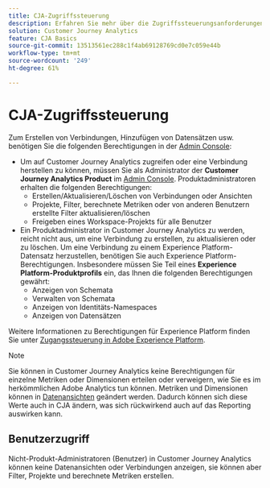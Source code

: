 ```yaml
---
title: CJA-Zugriffssteuerung
description: Erfahren Sie mehr über die Zugriffssteuerungsanforderungen zum Erstellen von Verbindungen, Hinzufügen von Datensätzen, Erstellen von Datenansichten usw.
solution: Customer Journey Analytics
feature: CJA Basics
source-git-commit: 13513561ec288c1f4ab69128769cd0e7c059e44b
workflow-type: tm+mt
source-wordcount: '249'
ht-degree: 61%

---
```



# CJA-Zugriffssteuerung

Zum Erstellen von Verbindungen, Hinzufügen von Datensätzen usw. benötigen Sie die folgenden Berechtigungen in der [Admin Console](https://adminconsole.adobe.com/enterprise/):

* Um auf Customer Journey Analytics zugreifen oder eine Verbindung herstellen zu können, müssen Sie als Administrator der **Customer Journey Analytics Product** im [Admin Console](https://adminconsole.adobe.com/enterprise/). Produktadministratoren erhalten die folgenden Berechtigungen:
   * Erstellen/Aktualisieren/Löschen von Verbindungen oder Ansichten
   * Projekte, Filter, berechnete Metriken oder von anderen Benutzern erstellte Filter aktualisieren/löschen
   * Freigeben eines Workspace-Projekts für alle Benutzer
* Ein Produktadministrator in Customer Journey Analytics zu werden, reicht nicht aus, um eine Verbindung zu erstellen, zu aktualisieren oder zu löschen. Um eine Verbindung zu einem Experience Platform-Datensatz herzustellen, benötigen Sie auch Experience Platform-Berechtigungen. Insbesondere müssen Sie Teil eines **Experience Platform-Produktprofils** ein, das Ihnen die folgenden Berechtigungen gewährt:
   * Anzeigen von Schemata
   * Verwalten von Schemata
   * Anzeigen von Identitäts-Namespaces
   * Anzeigen von Datensätzen

Weitere Informationen zu Berechtigungen für Experience Platform finden Sie unter [Zugangssteuerung in Adobe Experience Platform](https://experienceleague.adobe.com/docs/experience-platform/access-control/home.html?lang=de).

>[!NOTE]
>
>Sie können in Customer Journey Analytics keine Berechtigungen für einzelne Metriken oder Dimensionen erteilen oder verweigern, wie Sie es im herkömmlichen Adobe Analytics tun können. Metriken und Dimensionen können in [Datenansichten](/help/data-views/data-views.md) geändert werden. Dadurch können sich diese Werte auch in CJA ändern, was sich rückwirkend auch auf das Reporting auswirken kann.

## Benutzerzugriff

Nicht-Produkt-Administratoren (Benutzer) in Customer Journey Analytics können keine Datenansichten oder Verbindungen anzeigen, sie können aber Filter, Projekte und berechnete Metriken erstellen.
